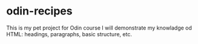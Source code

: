 # odin-recipes
This is my pet project for Odin course
I will demonstrate my knowladge od HTML: headings, paragraphs, basic structure, etc.
